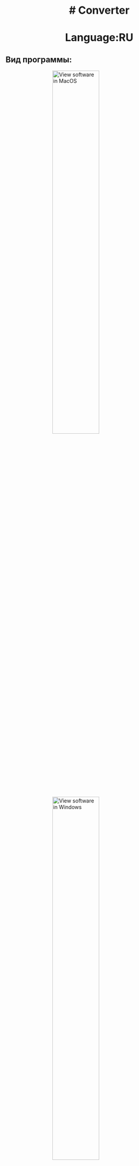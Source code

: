 <h1 align="center"># Converter </h1>
<h1 align="center">Language:RU </h1>
<h2>Вид программы:</h2>
<image style="display: block; margin-left: auto; margin-right: auto; width: 50%;" src="Resources/form.png" alt="View software in MacOS">
<image style="display: block; margin-left: auto; margin-right: auto; width: 50%;" src="Resources/form_windows.png" alt="View software in Windows">

<h2>Описание ПО:</h2>
<p>Программное обеспечение предназначено для конвертации файлов pdf в файлы tiff. ПО выполняет обход (рекрусивный или простой) по указанной папке и делает поиск всех pdf файлов, выводит все файлы списком. По завершению поиска выполняет конвертацию и открывает путь к файлу.
</p>

<h2>Выбор технологий:</h2>
<p>Python3, pillow, pdf2image, PyQt6, tqdm, colorama, Qt Designer, poppler, pip, conda.</p>

<h2>Установка и запуск:</h2>
<p>Устанавливаем 
<a href="https://www.python.org/downloads/release/python-3913/">Python 3.9</a> c официального сайта.</p> 

<p>Устанавливаем нужные библиотеки следующей командой:</p>
<p><code>pip install -r req.txt или pip3.9 install -r req.txt</code></p>
<p>Windows:<p>
<p><code>conda install -c conda-forge poppler</code></p>
<p>или используйте архив Library с указанием пути к нему.</p>

<p>MacOS:</p>
<p><code>brew install poppler</code></p>

<p>Запускаем ПО:</p>
<p><code>python Run.py или python3.9 Run.py</code></p>

<p>Дополнительное описание ПО:</p>
<p><ul>
<li>Один файл pdf = один файл tiff.</li>
<li>Файл при конвертации сжимается.</li>
<li>Максимальное число страниц при конвертации не должно достигать 100 страниц.</li>
<li>Ограничитель по странице отсутствует.</li>
<li>Файл tiff будет больше чем исходный файл, это нормально.</li>
</ul>
</p>

<h2>Проблемы требующие решения:</h2>
<ul>
<li>То что отображается в Windows (Меню, блок рекурсивного обхода уполз влево) не отображается на MacOS.</li>
<li>Разные способы установки библиотек, требуется оптимизация скриптами.</li></ul>